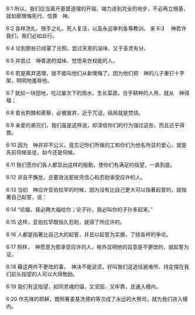 <a id="1"></a>6:1  所以，我们应当离开基督道理的开端，竭力进到完全的地步，不必再立根基，就如那懊悔死行、信靠　神、  

<a id="2"></a>6:2  各样洗礼、按手之礼、死人复活，以及永远审判各等教训。 来 6:3 　神若许我们，我们必如此行。  

<a id="4"></a>6:4  论到那些已经蒙了光照、尝过天恩的滋味、又于圣灵有分、  

<a id="5"></a>6:5  并尝过　神善道的滋味、觉悟来世权能的人，  

<a id="6"></a>6:6  若是离弃道理，就不能叫他们从新懊悔了。因为他们把　神的儿子重钉十字架，明明地羞辱他。  

<a id="7"></a>6:7  就如一块田地，吃过屡次下的雨水，生长菜蔬，合乎耕种的人用，就从　神得福；  

<a id="8"></a>6:8  若长荆棘和蒺藜，必被废弃，近于咒诅，结局就是焚烧。  

<a id="9"></a>6:9  亲爱的弟兄们，我们虽是这样说，却深信你们的行为强过这些，而且近乎得救。  

<a id="10"></a>6:10  因为　神并非不公义，竟忘记你们所做的工和你们为他名所显的爱心，就是先前伺候圣徒，如今还是伺候。  

<a id="11"></a>6:11  我们愿你们各人都显出这样的殷勤，使你们有满足的指望，一直到底。  

<a id="12"></a>6:12  并且不懈怠，总要效法那些凭信心和忍耐承受应许的人。  

<a id="13"></a>6:13  当初　神应许亚伯拉罕的时候，因为没有比自己更大可以指著起誓的，就指著自己起誓，说：  

<a id="14"></a>6:14  “论福，我必赐大福给你；论子孙，我必叫你的子孙多起来。”  

<a id="15"></a>6:15  这样，亚伯拉罕既恒久忍耐，就得了所应许的。  

<a id="16"></a>6:16  人都是指著比自己大的起誓，并且以起誓为实据，了结各样的争论。  

<a id="17"></a>6:17  照样，　神愿意为那承受应许的人，格外显明他的旨意是不更改的，就起誓为证。  

<a id="18"></a>6:18  藉这两件不更改的事，　神决不能说谎，好叫我们这逃往避难所、持定摆在我们前头指望的人可以大得勉励。  

<a id="19"></a>6:19  我们有这指望，如同灵魂的锚，又坚固、又牢靠，且通入幔内。  

<a id="20"></a>6:20  作先锋的耶稣，既照著麦基洗德的等次成了永远的大祭司，就为我们进入幔内。  
